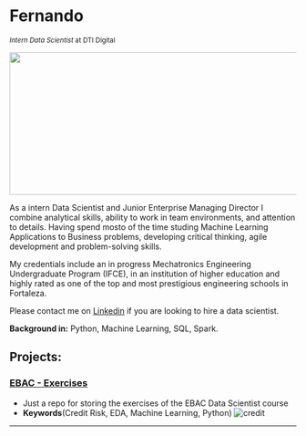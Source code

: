 # Fernando
<sub>*Intern Data Scientist* at DTI Digital</sub>

<img src="https://www.nielsen.com/wp-content/uploads/sites/3/2019/04/data-science-icon-animation-banner-clockwise.gif" height='250' width='1000' style="vertical-align:middle">

As a intern Data Scientist and Junior Enterprise Managing Director I combine analytical skills, ability to work in team environments, and attention to details. Having spend mosto of the time studing Machine Learning Applications to Business problems, developing critical thinking, agile development and problem-solving skills.

My credentials include an in progress Mechatronics Engineering Undergraduate Program (IFCE), in an institution of higher education and highly rated as one of the top and most prestigious engineering schools in Fortaleza.

Please contact me on [Linkedin](https://www.linkedin.com/in/alexzilihuang) if you are looking to hire a data scientist.

**Background in:** Python, Machine Learning, SQL, Spark.


## Projects:

###  [EBAC - Exercises](https://github.com/Frndo1203/Portfolio/tree/main/EBAC_exercises_notebooks)
* Just a repo for storing the exercises of the EBAC Data Scientist course 
* **Keywords**(Credit Risk, EDA, Machine Learning, Python)
![credit](http://beesion.com/wp-content/uploads/2018/04/Sell-with-Less-Risk.gif)

---


